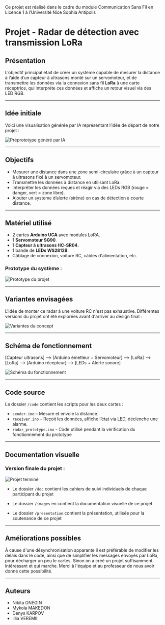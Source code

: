 Ce projet est réalisé dans le cadre du module Communication Sans Fil en Licence 1 à l’Université
Nice Sophia Antipolis

# Projet - Radar de détection avec transmission LoRa

## Présentation

L’objectif principal était de créer un système capable de mesurer la distance à l’aide d’un capteur à ultrasons monté sur un servomoteur, et de transmettre les données via la connexion sans fil **LoRa** à une carte réceptrice, qui interprète ces données et affiche un retour visuel via des LED RGB.

---

## Idée initiale

Voici une visualisation générée par IA représentant l’idée de départ de notre projet :

![Préprototype généré par IA](images/idee_ia.jpg)

---

## Objectifs

- Mesurer une distance dans une zone semi-circulaire grâce à un capteur à ultrasons fixé à un servomoteur.
- Transmettre les données à distance en utilisant LoRa.
- Interpréter les données reçues et réagir via des LEDs RGB (rouge = danger, vert = zone libre).
- Ajouter un système d’alerte (sirène) en cas de détection à courte distance.

---

## Matériel utilisé

- 2 cartes **Arduino UCA** avec modules LoRA.
- 1 **Servomoteur SG90**.
- 1 **Capteur à ultrasons HC-SR04**.
- 1 bande de **LEDs WS2812B**.
- Câblage de connexion, voiture RC, câbles d'alimentation, etc.

### Prototype du système :
![Prototype du projet](images/prototype.jpg)

---

## Variantes envisagées

L'idée de monter ce radar à une voiture RC n'est pas exhaustive. Différentes versions du projet ont été explorées avant d'arriver au design final :

![Variantes du concept](images/variantes.jpg)

---

## Schéma de fonctionnement

[Capteur ultrasons] --> [Arduino émetteur + Servomoteur] --> [LoRa] --> [LoRa] --> [Arduino récepteur] --> [LEDs + Alerte sonore]

![Schéma du fonctionnement](images/schema.jpg)

---

## Code source

Le dossier `/code` contient les scripts pour les deux cartes :

- `sender.ino` – Mesure et envoie la distance.
- `receiver.ino` – Reçoit les données, affiche l’état via LED, déclenche une alarme.
- `radar_prototype.ino` - Code utilisé pendant la vérification du fonctionnement du prototype

---

## Documentation visuelle

### Version finale du projet :
![Projet terminé](images/final.jpg)

- Le dossier `/doc` contient les cahiers de suivi individuels de chaque participant du projet

- Le dossier `/images` en contient la documentation visuelle de ce projet

- Le dossier `/presentation` contient la présentation, utilisée pour la soutenance de ce projet

---

## Améliorations possibles

À cause d'une désynchronisation apparante il est préférable de modifier les delais dans le code, ainsi que de simplifier les messages envoyés par LoRa, pour décharger un peu le cartes. Sinon on a créé un projet suffisamment intéressant et qui marche. Merci à l'équipe et au professeur de nous avoir donné cette possibilité.

---

## Auteurs

- Nikita ONEGIN
- Mykola MAKEDON
- Denys KARPOV
- Illia VEREMII
